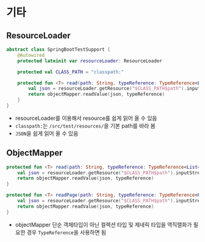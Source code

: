 # 기타

## ResourceLoader 
```kotlin
abstract class SpringBootTestSupport {
    @Autowired
    protected lateinit var resourceLoader: ResourceLoader

    protected val CLASS_PATH = "classpath:"

    protected fun <T> read(path: String, typeReference: TypeReference<List<T>>): List<T> {
        val json = resourceLoader.getResource("$CLASS_PATH$path").inputStream
        return objectMapper.readValue(json, typeReference)
    }
}
```
* resourceLoader를 이용해서 resource를 쉽게 읽어 올 수 있음
* `classpath:`는 `/src/test/resources/`을 기본 path를 바라 봄
* `JSON`을 쉽게 읽어 올 수 있음


## ObjectMapper
```kotlin
protected fun <T> read(path: String, typeReference: TypeReference<List<T>>): List<T> {
    val json = resourceLoader.getResource("$CLASS_PATH$path").inputStream
    return objectMapper.readValue(json, typeReference)
}

protected fun <T> readPage(path: String, typeReference: TypeReference<PageResponse<T>>): PageResponse<T> {
    val json = resourceLoader.getResource("$CLASS_PATH$path").inputStream
    return objectMapper.readValue(json, typeReference)
}
```
* objectMapper 단순 객체타입이 아닌 컬렉션 타입 및 제네릭 타입을 역직렬화가 필요한 경우 `TypeReference`을 사용하면 됨